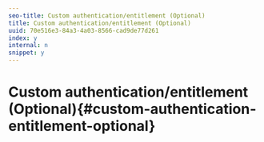```yaml
---
seo-title: Custom authentication/entitlement (Optional)
title: Custom authentication/entitlement (Optional)
uuid: 70e516e3-84a3-4a03-8566-cad9de77d261
index: y
internal: n
snippet: y
---
```


# Custom authentication/entitlement (Optional){#custom-authentication-entitlement-optional}


